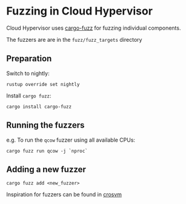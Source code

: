 # Fuzzing in Cloud Hypervisor

Cloud Hypervisor uses [cargo-fuzz](https://github.com/rust-fuzz/cargo-fuzz) for fuzzing individual components.

The fuzzers are are in the `fuzz/fuzz_targets` directory

## Preparation

Switch to nightly: 

````
rustup override set nightly
````

Install `cargo fuzz`: 

```
cargo install cargo-fuzz
```

## Running the fuzzers

e.g. To run the `qcow` fuzzer using all available CPUs:

```
cargo fuzz run qcow -j `nproc`
```

## Adding a new fuzzer

```
cargo fuzz add <new_fuzzer>
```

Inspiration for fuzzers can be found in [crosvm](https://chromium.googlesource.com/chromiumos/platform/crosvm/+/refs/heads/master/fuzz/)